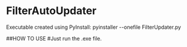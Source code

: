 # FilterAutoUpdater

Executable created using PyInstall:
pyinstaller --onefile FilterUpdater.py

##HOW TO USE
#Just run the .exe file.
